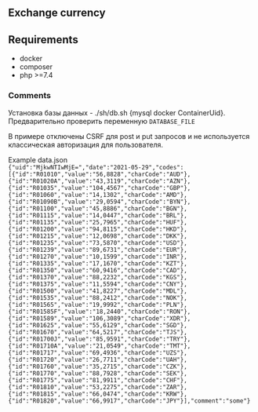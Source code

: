 **<h2>Exchange currency</h2>**

**<h2>Requirements</h2>**
- docker
- composer 
- php >=7.4

**<h3>Comments</h3>**
Установка базы данных - ./sh/db.sh {mysql docker ContainerUid}. Предварительно проверить переменную `DATABASE_FILE`

В примере отключены CSRF для post и put запросов и не используется классическая авторизация для пользователя.

Example data.json
<code>
{"uid":"MjkwNTIwMjE=","date":"2021-05-29","codes":[{"id":"R01010","value":"56,8828","charCode":"AUD"},{"id":"R01020A","value":"43,3119","charCode":"AZN"},{"id":"R01035","value":"104,4567","charCode":"GBP"},{"id":"R01060","value":"14,1302","charCode":"AMD"},{"id":"R01090B","value":"29,0594","charCode":"BYN"},{"id":"R01100","value":"45,8886","charCode":"BGN"},{"id":"R01115","value":"14,0447","charCode":"BRL"},{"id":"R01135","value":"25,7965","charCode":"HUF"},{"id":"R01200","value":"94,8115","charCode":"HKD"},{"id":"R01215","value":"12,0698","charCode":"DKK"},{"id":"R01235","value":"73,5870","charCode":"USD"},{"id":"R01239","value":"89,6731","charCode":"EUR"},{"id":"R01270","value":"10,1599","charCode":"INR"},{"id":"R01335","value":"17,1670","charCode":"KZT"},{"id":"R01350","value":"60,9416","charCode":"CAD"},{"id":"R01370","value":"88,2232","charCode":"KGS"},{"id":"R01375","value":"11,5594","charCode":"CNY"},{"id":"R01500","value":"41,8227","charCode":"MDL"},{"id":"R01535","value":"88,2412","charCode":"NOK"},{"id":"R01565","value":"19,9992","charCode":"PLN"},{"id":"R01585F","value":"18,2440","charCode":"RON"},{"id":"R01589","value":"106,3089","charCode":"XDR"},{"id":"R01625","value":"55,6129","charCode":"SGD"},{"id":"R01670","value":"64,5217","charCode":"TJS"},{"id":"R01700J","value":"85,9591","charCode":"TRY"},{"id":"R01710A","value":"21,0549","charCode":"TMT"},{"id":"R01717","value":"69,4936","charCode":"UZS"},{"id":"R01720","value":"26,7711","charCode":"UAH"},{"id":"R01760","value":"35,2715","charCode":"CZK"},{"id":"R01770","value":"88,7928","charCode":"SEK"},{"id":"R01775","value":"81,9911","charCode":"CHF"},{"id":"R01810","value":"53,2275","charCode":"ZAR"},{"id":"R01815","value":"66,0474","charCode":"KRW"},{"id":"R01820","value":"66,9917","charCode":"JPY"}],"comment":"some"}
</code>
